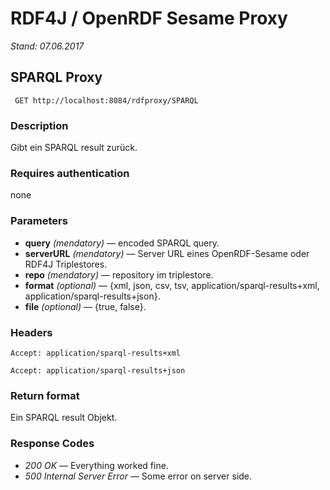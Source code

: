 # RDF4J / OpenRDF Sesame Proxy

*Stand: 07.06.2017*

## SPARQL Proxy

` GET http://localhost:8084/rdfproxy/SPARQL`

### Description

Gibt ein SPARQL result zurück.

### Requires authentication

none

### Parameters

* **query** *(mendatory)* — encoded SPARQL query.
* **serverURL** *(mendatory)* — Server URL eines OpenRDF-Sesame oder RDF4J Triplestores.
* **repo** *(mendatory)* — repository im triplestore.
* **format** *(optional)* — {xml, json, csv, tsv, application/sparql-results+xml, application/sparql-results+json}.
* **file** *(optional)* — {true, false}.

### Headers

`Accept: application/sparql-results+xml`

`Accept: application/sparql-results+json`

### Return format

Ein SPARQL result Objekt.

### Response Codes

* *200 OK* — Everything worked fine.
* *500 Internal Server Error* — Some error on server side.
